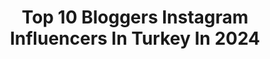 ---
title: Top 10 Bloggers Instagram Influencers In Turkey In 2024
description: >-
  Find top bloggers Instagram influencers in Turkey in 2024. Most popular hashtags: #ke #travel #turkey #style.
platform: Instagram
hits: 597
text_top: Identify the best Instagram profiles on inBeat.
text_bottom: inBeat holds 597 Instagram influencers like this in Turkey for you to collaborate.
profiles:
  - username: "denizz_makeup"
    fullname: >-
      Farnoosh nateghi
    bio: >-
      Pro Makeup artist and beauty blogger 💄💋 @regal.btq 🛍️ مشاور مدیریت و تبلیغات @iman.mihanzadeh💬 دنیز 👇
    location: "Turkey"
    followers: 1023277
    engagement: 609
    commentsToLikes: 0.021128
    id: ck136qfba7r3m0i19zyo3nn4h
    verified: false
    hashtags: "#lipstick, #zara, #hudabeauty, #style"
  - username: "elonaresyli"
    fullname: >-
      ELONA RESYLI
    bio: >-
      ◽ Blogger ◽ Legal Advisor ⚖ ◽ Fashion is my passion 🦄 ◽ elonaresyli@gmail.com 📧
    location: "Turkey"
    followers: 58711
    engagement: 504
    commentsToLikes: 0.010080
    id: ck134o790xdrw0i19jskjjt7b
    verified: false
    hashtags: "#matchymatchy, #fashionblogger, #bellabarnett, #matching"
  - username: "mavibebegim"
    fullname: >-
      İnci AKBAY
    bio: >-
      Blogger📝Hurriyet YazarKafe Yazari📝 Sonuna Kadar Kadın Dostu💪“Adalet”👩‍🎓 Sıra “Dgs” ile “Hukuk Fakültesi”✌️ Biz Bize Yeteriz👊 bilgi@mavibebegim.com.tr
    location: "Turkey"
    followers: 347956
    engagement: 332
    commentsToLikes: 0.020305
    id: ck6typz2b56lz0j71ilb7v3xa
    verified: false
    hashtags: "#lensmarket, #bo, #fairybereketi, #melitta"
  - username: "ruzdelav"
    fullname: >-
      Tuğba Yalçın
    bio: >-
      Rüzgar ve Derin 🐥🐥 @ruzgaryalcin_ Blogger / Content Creator Tuğba 📩ruztugom@gmail.com📩
    location: "Turkey"
    followers: 123593
    engagement: 447
    commentsToLikes: 0.012478
    id: ck0u7x8v460k00i19pd93ow0j
    verified: false
    hashtags: "#fenerbah, #ya, #fbvpec, #boystyle"
  - username: "hatibon"
    fullname: >-
      Hatibon
    bio: >-
      Chef/co-owner @ilmulinobodrum Food blogger • Sweet tooth 🥖🍔🧁🥧🍰🍫🍨🍞🍕🥪🍩 İŞBİRLİKLERİ İÇİN DM/e-mail
    location: "Turkey"
    followers: 38987
    engagement: 271
    commentsToLikes: 0.044350
    id: ck8tavbnft7tk0j788agqqthr
    verified: false
    hashtags: "#limonlutart, #tarteauxfraises, #po, #zerde"
  - username: "tekbasinadaolur"
    fullname: >-
      A. Gökhan Konaş
    bio: >-
      Hayatın tadını tek başına da çıkarabilenlere ithafen... @beiniztv - #DoğadaKal, #Blogger, #Kamp, Yol ve #Doğa Tutkunu
    location: "Turkey"
    followers: 120227
    engagement: 254
    commentsToLikes: 0.033132
    id: ck0w5jsvb3zjq0i19iggs1ok9
    verified: false
    hashtags: "#kampvedogahayati, #naturelovers, #turkey, #yolda"
  - username: "andjelijaraicevic"
    fullname: >-
      Andjelija Raičević
    bio: >-
      Founder of @girlstrip.rs @gardenpartyy.rs & @angellheels Personal guide | Travel blogger ❤️ in Istanbul 🏡 in Belgrade
    location: "Turkey"
    followers: 50269
    engagement: 254
    commentsToLikes: 0.015029
    id: ck5c2hk6gx9yq0i11xa9rpvyh
    verified: false
    hashtags: "#amalfi, #love, #italy, #fashion"
  - username: "tatil_delisi"
    fullname: >-
      Tatil Delisi / İzmir
    bio: >-
      Travel Blogger 🌍✈️🛵 Digital Sosyal Medya Uzmanı Gastronomi Turkey Dergisi Reklam Uzmanı Fotoğrafçı📷 Motosiklet aşığı Ressam🎨
    location: "Turkey"
    followers: 23962
    engagement: 207
    commentsToLikes: 0.155943
    id: ck6ue5avzowjr0j71t8oqh52t
    verified: false
    hashtags: "#ilioxeniahotelchios, #nefisyemektarifleri, #do, #instafollow"
  - username: "yoldaolmak"
    fullname: >-
      Kemal Kaya
    bio: >-
      ✶ Travel Blogger 🇹🇷 ✶ Gezilerinizi kolaylaştıran rehberler yazıyorum ✶ İzmir 📍
    location: "Turkey"
    followers: 149960
    engagement: 162
    commentsToLikes: 0.038021
    id: ck5bzhvg2r6bd0i11g3b2lmpf
    verified: false
    hashtags: "#ke, #farkl, #kazakistan, #cappadocia"
  - username: "emel_akan"
    fullname: >-
      Emel'in Mutfağı
    bio: >-
      Yemek Yazarı #blogger #yemek 💌 emelakan1@gmail.com
    location: "Turkey"
    followers: 97956
    engagement: 110
    commentsToLikes: 0.051413
    id: ckap95baqr7oc0i786a6on8ps
    verified: false
    hashtags: "#sahanelezzetler, #hautescuisines, #nefisyemektarifleri, #iyi"
---